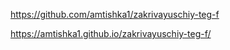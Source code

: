 https://github.com/amtishka1/zakrivayuschiy-teg-f

https://amtishka1.github.io/zakrivayuschiy-teg-f/